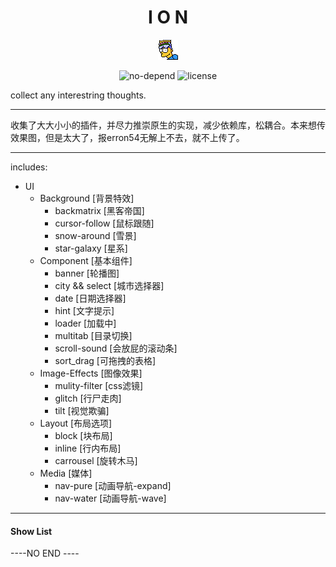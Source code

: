 
<center>

# I O N

<img src="CUTS/bar.png" />

![no-depend](https://img.shields.io/gemnasium/mathiasbynens/he.svg)
![license](https://img.shields.io/github/license/mashape/apistatus.svg)

</center>

collect any interestring thoughts.

---

收集了大大小小的插件，并尽力推崇原生的实现，减少依赖库，松耦合。本来想传效果图，但是太大了，报erron54无解上不去，就不上传了。

---

includes:

- UI
  - Background [背景特效]
    - backmatrix  [黑客帝国]
    - cursor-follow  [鼠标跟随]
    - snow-around  [雪景]
    - star-galaxy  [星系]
  - Component [基本组件]
    - banner  [轮播图]
    - city && select  [城市选择器]
    - date  [日期选择器]
    - hint  [文字提示]
    - loader  [加载中]
    - multitab  [目录切换]
    - scroll-sound  [会放屁的滚动条]
    - sort_drag  [可拖拽的表格]
  - Image-Effects [图像效果]
    - mulity-filter  [css滤镜]
    - glitch  [行尸走肉]
    - tilt  [视觉欺骗]
  - Layout [布局选项]
    - block  [块布局]
    - inline  [行内布局]
    - carrousel  [旋转木马]
  - Media [媒体]
    - nav-pure  [动画导航-expand]
    - nav-water  [动画导航-wave]

---

#### Show List



----NO END ----
